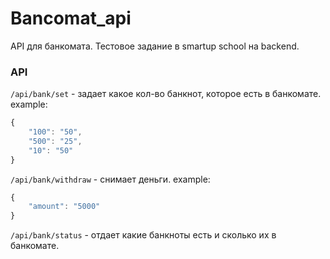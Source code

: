 # Bancomat_api

API для банкомата. Тестовое задание в smartup school на backend.

### API

`/api/bank/set` - задает какое кол-во банкнот, которое есть в банкомате.
example:
```javascript
{
    "100": "50",
    "500": "25",
    "10": "50"
}
```

`/api/bank/withdraw` - снимает деньги. 
example:
```javascript
{
    "amount": "5000"
}
```

`/api/bank/status` - отдает какие банкноты есть и сколько их в банкомате.
